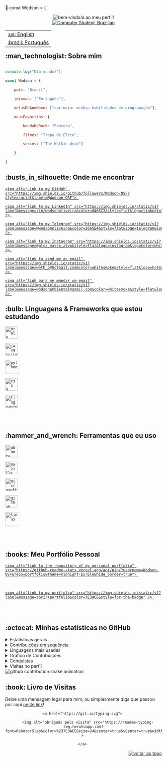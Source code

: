 💫 const Wodson = {
<div id="top"></div><div align="center" ><img alt="bem-vindo/a ao meu perfil!" src="https://github.com/Wodson-OSF/Wodson-OSF/blob/main/assets/header2.png"></div> 

<div align="center"> 
    <a href="https://git.io/typing-svg"><img src="https://readme-typing-svg.herokuapp.com?font=Roboto+Slab&color=%237E3ACE&size=30&center=true&vCenter=true&width=600&lines=Meu+nome+%C3%A9+Wodson;Estudante+de+Computa%C3%A7%C3%A3o;Página+em+desenvolvimento" alt="Computer Student, Brazilian"></a> 
</div> 

<table align="right"> 
<tr><td><a href="https://github.com/Wodson-OSF/Wodson-OSF/blob/main/README.md">:us: English</a></td></tr> 
<tr><td><a href="https://github.com/Wodson-OSF/Wodson-OSF/blob/main/README-pt-br.md">:brazil: Português</a></td></tr> 
</table> 

<h2>:man_technologist: Sobre mim</h2> 

```js 

console.log("Olá mundo!"); 

const Wodson = { 

    país: "Brasil", 

    idiomas: ["Português"], 

    metasDeAnoNovo: ["aprimorar minhas habilidades em programação"], 

    meusFavoritos: { 

        bandaDeRock: "Pantera", 

        filmes: "Tropa de Elite", 

        series: ["The Walkin dead"] 

    } 

} 

``` 
<h2>:busts_in_silhouette: Onde me encontrar</h2> 

<a href="https://github.com/Wodson-OSF"> 

    <img alt="Link to my GitHub" src="https://img.shields.io/github/followers/Wodson-OSF?style=social&label=@Wodson-OSF"> 

</a> 

<a href="https://linkedin.com/in/wodson"> 

    <img alt="link to my LinkedIn" src="https://img.shields.io/static/v1?label&message=/in/wodsonoliveira&color=0A66C2&style=flat&logo=linkedin" /> 

</a> 

<a href="https://t.me/Wodsonoliveira"> 

    <img alt="link to my Telegram" src="https://img.shields.io/static/v1?label&message=@wodsonoliveira&color=26A5E4&style=flat&logo=telegram&logoColor=whitesmoke" /> 

</a> 

<a href="https://www.instagram.com/alca_massa_alvo/"> 

    <img alt="link to my Instagram" src="https://img.shields.io/static/v1?label&message=@alca_massa_alvo&style=flat&logo=instagram&logoColor=whitesmoke" /> 

</a> 

<a href="mailto:woth_o@hotmail.com"> 

    <img alt="link to send me an email" src="https://img.shields.io/static/v1?label&message=woth_o@hotmail.com&color=whitesmoke&style=flat&logo=hotmail" /> 

</a> 

<a href="mailto:wodsonambiental@gmail.com"> 

    <img alt="link para me mandar um email" src="https://img.shields.io/static/v1?label&message=wodsonambiental@gmail.com&color=whitesmoke&style=flat&logo=gmail" /> 

</a>     

  

<h2>:bulb: Linguagens & Frameworks que estou estudando</h2> 

<code><img title="HTML 5" alt="html5" width="40px" src="https://cdn.jsdelivr.net/gh/devicons/devicon/icons/html5/html5-original.svg" /></code> 

<code><img title="JavaScript" alt="javascript" width="40px" src="https://cdn.jsdelivr.net/gh/devicons/devicon/icons/javascript/javascript-original.svg" /></code> 

<code><img title="Python" alt="python" width="45px" src="https://cdn.jsdelivr.net/gh/devicons/devicon/icons/python/python-original.svg" /></code> 

<code><img title="CSS 3" alt="css 3" width="40px" src="https://cdn.jsdelivr.net/gh/devicons/devicon/icons/css3/css3-original.svg" /></code> 

<code><img title="C" alt="linguagem c" width="40px" src="https://cdn.jsdelivr.net/gh/devicons/devicon/icons/c/c-original.svg" /></code> 

</br></br> 

  

<h2>:hammer_and_wrench: Ferramentas que eu uso</h2> 

<code><img title="Ubuntu" alt="ubuntu" width="40px" src="https://cdn.jsdelivr.net/gh/devicons/devicon/icons/ubuntu/ubuntu-plain.svg" /></code> 

<code><img title="Mozilla Firefox" alt="mozilla firefox" width="40px" src="https://cdn.jsdelivr.net/gh/devicons/devicon/icons/firefox/firefox-original.svg" /></code> 

<code><img title="MS Windows" alt="microsoft windows" width="40px" src="https://cdn.jsdelivr.net/gh/devicons/devicon/icons/windows8/windows8-original.svg" /></code> 

<code><img title="GitHub" alt="github" width="40px" src="https://cdn.jsdelivr.net/gh/devicons/devicon/icons/github/github-original.svg" /></code> 

<code><img title="Linux" alt="linux" width="45px" src="https://cdn.jsdelivr.net/gh/devicons/devicon/icons/linux/linux-original.svg" /></code> 

</br></br> 

  

<h2>:books: Meu Portfólio Pessoal</h2> 

<a href="https://github.com/Wodson-OSF/portfolio"> 

    <img alt="link to the repository of my personal portfolio" src="https://github-readme-stats.vercel.app/api/pin/?username=Wodson-OSF&repo=portfolio&theme=midnight-purple&hide_border=true"> 

</a> 

</br> 

<a href="https://portfolio-Wodson-OSF.vercel.app/"> 

    <img alt="link to my portfolio" src="https://img.shields.io/static/v1?label&message=abrir+portfolio&color=7E3ACE&style=for-the-badge" /> 

</a> 

</br></br> 

  

</details> 

  

<h2>:octocat: Minhas estatísticas no GitHub</h2> 

<details> 

<summary>Estatísticas gerais</summary> 

<div> 

    <img alt="github repos" src="https://badges.pufler.dev/repos/Wodson-OSF?color=181717&style=for-the-badge&labelColor=7E3ACE"> 

    <img alt="commits today" src="https://badges.pufler.dev/commits/daily/Wodson-OSF?color=181717&style=for-the-badge&labelColor=7E3ACE&label=commits+de+hoje"> 

    <img alt="commits this week" src="https://badges.pufler.dev/commits/weekly/Wodson-OSF?color=181717&style=for-the-badge&labelColor=7E3ACE&label=commits+desta+semana"> 

    <img alt="commits this month" src="https://badges.pufler.dev/commits/monthly/Wodson-OSF?color=181717&style=for-the-badge&labelColor=7E3ACE&label=commits+deste+mes"> 

</div> 

  

<div alig="center"> 

    <a href="https://github.com/anuraghazra/github-readme-stats"> 

        <img height=180em src="https://github-readme-stats.vercel.app/api?username=Wodson-OSF&count_private=true&show_icons=true&theme=midnight-purple&hide_border=true&hide_title=true&locale=pt-br" alt="my github stats" /> 

    </a> 

</details> 

<details> 

<summary>Contribuições em sequência</summary> 

    <a href="https://github.com/DenverCoder1/github-readme-streak-stats"> 

        <img height=180em src="https://github-readme-streak-stats.herokuapp.com/?user=Wodson-OSF&theme=midnight-purple&hide_border=true&locale=pt-br&date_format=j/n/Y" alt="streak stats"/> 

    </a> 

</details> 

<details> 

<summary>Linguagens mais usadas</summary> 

    <a href="https://github.com/anuraghazra/github-readme-stats"> 

        <img height=180em src="https://github-readme-stats.vercel.app/api/top-langs/?username=Wodson-OSF&theme=midnight-purple&hide_border=true&layout=compact&custom_title=Linguagens+mais+usadas*&locale=pt-br" alt="most used languages" /> 

    </a> 

    </br> 

    <p><b>*Nota:</b> 'Linguagens mais usadas' é somente uma métrica das linguagens utilizadas nos meus códigos públicos e não reflete em experiência ou nível de conhecimento.</p> 

</div> 

</details> 

<details> 

<summary>Gráfico de Contribuições</summary> 

<a href="https://github.com/ashutosh00710/github-readme-activity-graph"> 

    <img alt="github activity graph" src="https://activity-graph.herokuapp.com/graph?username=Wodson-OSF&area=true&hide_border=true&custom_title=Grafico+de+Contribuicoes&bg_color=000&line=7E3ACE&point=1E0E31&color=7E3aCE&area_color=7E3ACE"> 

</a> 

</details> 

<details> 

<summary>Conquistas</summary> 

<a href="https://github.com/ryo-ma/github-profile-trophy"> 

    <img alt="github trophies" src="https://github-profile-trophy.vercel.app/?username=Wodson-OSF&theme=discord&no-frame=true&column=7"> 

</a> 

</details> 

<details> 

<summary>Visitas no perfil</summary> 

<p align="center">:round_pushpin: Visitas no perfil</p> 

<div align="center"> 

    <img alt="visitors counter" src="https://profile-counter.glitch.me/Wodson-OSF/count.svg"> 

</div> 

</details> 

<img alt="github contribution snake animation" src="https://github.com/Wodson-OSF/Wodson-OSF/blob/output/github-contribution-grid-snake.svg"> 

  

<h2>:book: Livro de Visitas</h2> 

<p>Deixe uma mensagem legal para mim, ou simplesmente diga que passou por aqui <a href="https://github.com/Wodson-OSF/Wodson-OSF/issues/new?template=assinar-o-livro-de-visitas.md">neste link</a>!</p> 

  

<div align="center"> 

    <a href="https://git.io/typing-svg"> 

        <img alt="obrigada pela visita" src="https://readme-typing-svg.herokuapp.com?font=Roboto+Slab&color=%237E3ACE&size=24&center=true&vCenter=true&width=300&lines=Obrigada+pela+visita!" > 

    </a> 

</div> 

  

<p align="right"><a href="#top"><img src="https://img.shields.io/static/v1?label&message=voltar+ao+topo&color=7E3ACE&style=flat&logo" alt="voltar ao topo" /></a></p> 

<div align="center" ><img alt="" src="https://github.com/Wodson-OSF/Wodson-OSF/blob/main/assets/footer.png"></div> 
